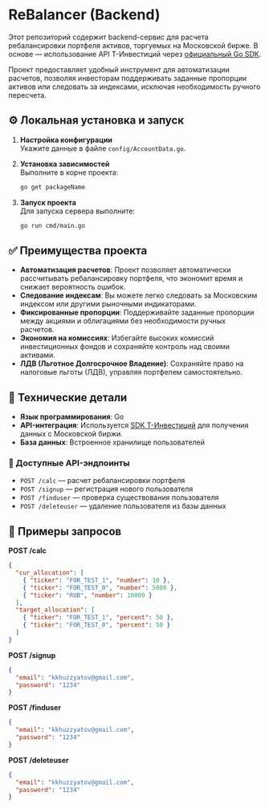 # ReBalancer (Backend)

Этот репозиторий содержит backend-сервис для расчета ребалансировки портфеля активов, торгуемых на Московской бирже. В основе — использование API Т-Инвестиций через [официальный Go SDK](https://github.com/ssummers02/invest-api-go-sdk).

Проект предоставляет удобный инструмент для автоматизации расчетов, позволяя инвесторам поддерживать заданные пропорции активов или следовать за индексами, исключая необходимость ручного пересчета.

## ⚙️ Локальная установка и запуск

1. **Настройка конфигурации**  
   Укажите данные в файле `config/AccountData.go`.

2. **Установка зависимостей**  
   Выполните в корне проекта:
   ```bash
   go get packageName
   ```

3. **Запуск проекта**  
   Для запуска сервера выполните:
   ```bash
   go run cmd/main.go
   ```

## ✅ Преимущества проекта

- **Автоматизация расчетов**: Проект позволяет автоматически рассчитывать ребалансировку портфеля, что экономит время и снижает вероятность ошибок.
- **Следование индексам**: Вы можете легко следовать за Московским индексом или другими рыночными индикаторами.
- **Фиксированные пропорции**: Поддерживайте заданные пропорции между акциями и облигациями без необходимости ручных расчетов.
- **Экономия на комиссиях**: Избегайте высоких комиссий инвестиционных фондов и сохраняйте контроль над своими активами.
- **ЛДВ (Льготное Долгосрочное Владение)**: Сохраняйте право на налоговые льготы (ЛДВ), управляя портфелем самостоятельно. 

## 🧩 Технические детали

- **Язык программирования**: Go
- **API-интеграция**: Используется [SDK Т-Инвестиций](https://github.com/ssummers02/invest-api-go-sdk) для получения данных с Московской биржи.
- **База данных**: Встроенное хранилище пользователей

### 🔗 Доступные API-эндпоинты

- `POST /calc` — расчет ребалансировки портфеля  
- `POST /signup` — регистрация нового пользователя  
- `POST /finduser` — проверка существования пользователя  
- `POST /deleteuser` — удаление пользователя из базы данных

## 📌 Примеры запросов

**POST /calc**
```json
{
  "cur_allocation": [
    { "ticker": "FOR_TEST_1", "number": 10 },
    { "ticker": "FOR_TEST_0", "number": 5000 },
    { "ticker": "RUB", "number": 10000 }
  ],
  "target_allocation": [
    { "ticker": "FOR_TEST_1", "percent": 50 },
    { "ticker": "FOR_TEST_0", "percent": 50 }
  ]
}
```

**POST /signup**
```json
{
  "email": "kkhuzzyatov@gmail.com",
  "password": "1234"
}
```

**POST /finduser**
```json
{
  "email": "kkhuzzyatov@gmail.com",
  "password": "1234"
}
```

**POST /deleteuser**
```json
{
  "email": "kkhuzzyatov@gmail.com",
  "password": "1234"
}
```